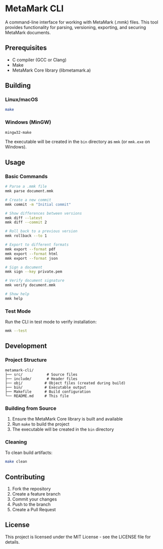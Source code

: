 # MetaMark CLI

A command-line interface for working with MetaMark (.mmk) files. This tool provides functionality for parsing, versioning, exporting, and securing MetaMark documents.

## Prerequisites

- C compiler (GCC or Clang)
- Make
- MetaMark Core library (libmetamark.a)

## Building

### Linux/macOS

```bash
make
```

### Windows (MinGW)

```bash
mingw32-make
```

The executable will be created in the `bin` directory as `mmk` (or `mmk.exe` on Windows).

## Usage

### Basic Commands

```bash
# Parse a .mmk file
mmk parse document.mmk

# Create a new commit
mmk commit -m "Initial commit"

# Show differences between versions
mmk diff --latest
mmk diff --commit 2

# Roll back to a previous version
mmk rollback --to 1

# Export to different formats
mmk export --format pdf
mmk export --format html
mmk export --format json

# Sign a document
mmk sign --key private.pem

# Verify document signature
mmk verify document.mmk

# Show help
mmk help
```

### Test Mode

Run the CLI in test mode to verify installation:

```bash
mmk --test
```

## Development

### Project Structure

```
metamark-cli/
├── src/           # Source files
├── include/       # Header files
├── obj/          # Object files (created during build)
├── bin/          # Executable output
├── Makefile      # Build configuration
└── README.md     # This file
```

### Building from Source

1. Ensure the MetaMark Core library is built and available
2. Run `make` to build the project
3. The executable will be created in the `bin` directory

### Cleaning

To clean build artifacts:

```bash
make clean
```

## Contributing

1. Fork the repository
2. Create a feature branch
3. Commit your changes
4. Push to the branch
5. Create a Pull Request

## License

This project is licensed under the MIT License - see the LICENSE file for details. 